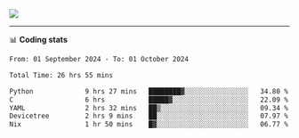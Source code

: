 <picture>
  <source
  srcset="https://github-readme-stats.vercel.app/api?username=sant0s12&show_icons=true&theme=dark"
  media="(prefers-color-scheme: dark)"
  />
  <source
  srcset="https://github-readme-stats.vercel.app/api?username=sant0s12&show_icons=true"
  media="(prefers-color-scheme: light)"
  />
  <img src="https://github-readme-stats.vercel.app/api?username=sant0s12&show_icons=true" />
</picture>

---

📊 **Coding stats**

<!--START_SECTION:waka-->

```txt
From: 01 September 2024 - To: 01 October 2024

Total Time: 26 hrs 55 mins

Python             9 hrs 27 mins   ████████▓░░░░░░░░░░░░░░░░   34.80 %
C                  6 hrs           █████▓░░░░░░░░░░░░░░░░░░░   22.09 %
YAML               2 hrs 32 mins   ██▒░░░░░░░░░░░░░░░░░░░░░░   09.34 %
Devicetree         2 hrs 9 mins    ██░░░░░░░░░░░░░░░░░░░░░░░   07.97 %
Nix                1 hr 50 mins    █▓░░░░░░░░░░░░░░░░░░░░░░░   06.77 %
```

<!--END_SECTION:waka-->
